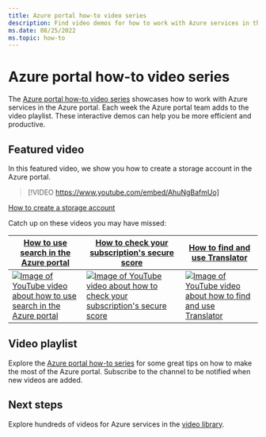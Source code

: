 ```yaml
---
title: Azure portal how-to video series
description: Find video demos for how to work with Azure services in the portal. View and link directly to the latest how-to videos.
ms.date: 08/25/2022
ms.topic: how-to
---
```


# Azure portal how-to video series

The [Azure portal how-to video series](https://www.youtube.com/playlist?list=PLLasX02E8BPBKgXP4oflOL29TtqTzwhxR) showcases how to work with Azure services in the Azure portal. Each week the Azure portal team adds to the video playlist. These interactive demos can help you be more efficient and productive.

## Featured video

In this featured video, we show you how to create a storage account in the Azure portal.

> [!VIDEO https://www.youtube.com/embed/AhuNgBafmUo]

[How to create a storage account](https://www.youtube.com/watch?v=AhuNgBafmUo)

Catch up on these videos you may have missed:

| [How to use search in the Azure portal](https://www.youtube.com/watch?v=PcHF_DzsETA) | [How to check your subscription's secure score](https://www.youtube.com/watch?v=yqb3qvsjqXY)  | [How to find and use Translator](https://www.youtube.com/watch?v=6xBHkHkFmZ4) |
| ------| ------ | ------ |
| [![Image of YouTube video about how to use search in the Azure portal](https://i.ytimg.com/vi/PcHF_DzsETA/hqdefault.jpg)](http://www.youtube.com/watch?v=PcHF_DzsETA) | [![Image of YouTube video about how to check your subscription's secure score](https://i.ytimg.com/vi/yqb3qvsjqXY/hqdefault.jpg)](https://www.youtube.com/watch?v=yqb3qvsjqXY) | [![Image of YouTube video about how to find and use Translator](https://i.ytimg.com/vi/6xBHkHkFmZ4/hqdefault.jpg)](http://www.youtube.com/watch?v=6xBHkHkFmZ4) |

## Video playlist

Explore the [Azure portal how-to series](https://www.youtube.com/playlist?list=PLLasX02E8BPBKgXP4oflOL29TtqTzwhxR) for some great tips on how to make the most of the Azure portal. Subscribe to the channel to be notified when new videos are added.

## Next steps

Explore hundreds of videos for Azure services in the [video library](https://azure.microsoft.com/resources/videos/index/?tag=microsoft-azure-portal).

